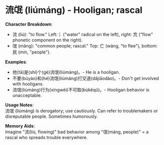 # **流氓 (liúmáng) - Hooligan; rascal**

**Character Breakdown**:  
- 流 (liú): "to flow." Left: 氵("water" radical on the left), right: 㐬 ("flow" phonetic component on the right).  
- 氓 (máng): "common people; rascal." Top: 亡 (wáng, "to flee"), bottom: 民 (mín, "people").

**Examples**:  
- 他(tā)是(shì)个(gè)流氓(liúmáng)。- He is a hooligan.  
- 不要(bùyào)和(hé)流氓(liúmáng)打交道(dǎjiāodào)。- Don't get involved with hooligans.  
- 流氓(liúmáng)行为(xíngwéi)不可取(bùkěqǔ)。- Hooligan behavior is unacceptable.

**Usage Notes**:  
流氓 (liúmáng) is derogatory; use cautiously. Can refer to troublemakers or disreputable people. Sometimes humorously.

**Memory Aids**:  
Imagine "流(liú, flowing)" bad behavior among "氓(máng, people)" = a rascal who spreads trouble everywhere.